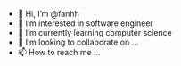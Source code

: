 - 👋 Hi, I’m @fanhh
- 👀 I’m interested in software engineer
- 🌱 I’m currently learning computer science
- 💞️ I’m looking to collaborate on ...
- 📫 How to reach me ...

<!---
fanhh/fanhh is a ✨ special ✨ repository because its `README.md` (this file) appears on your GitHub profile.
You can click the Preview link to take a look at your changes.
--->
